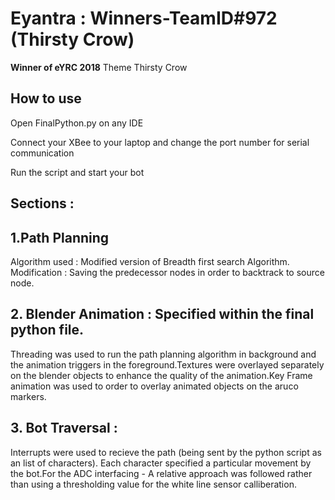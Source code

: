 # Eyantra : Winners-TeamID#972 (Thirsty Crow)

**Winner of eYRC 2018**
Theme Thirsty Crow

## How to use

Open FinalPython.py on any IDE

Connect your XBee to your laptop and change the port number for serial communication

Run the script and start your bot

## Sections : 

## 1.Path Planning 

Algorithm used : Modified version of Breadth first search Algorithm.  
Modification : Saving the predecessor nodes in order to backtrack to source node. 

## 2. Blender Animation : Specified within the final python file.
Threading was used to run the path planning algorithm in background and the animation triggers in the foreground.Textures were overlayed separately on the blender objects to enhance the quality of the animation.Key Frame animation was used to order to overlay animated objects on the aruco markers.   

## 3. Bot Traversal :
Interrupts were used to recieve the path (being sent by the python script as an list of characters). Each character specified a particular movement by the bot.For the ADC interfacing - A relative approach was followed rather than using a  thresholding value for the white line sensor calliberation. 

  
